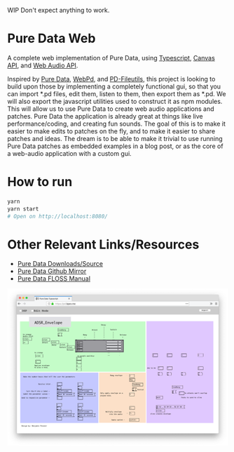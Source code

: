 WIP Don't expect anything to work.

# Pure Data Web
A complete web implementation of Pure Data, using [Typescript](https://www.typescriptlang.org/), [Canvas API](https://developer.mozilla.org/en-US/docs/Web/API/Canvas_API), and [Web Audio API](https://developer.mozilla.org/en-US/docs/Web/API/Web_Audio_API).

Inspired by [Pure Data](https://puredata.info/), [WebPd](https://github.com/sebpiq/WebPd), and [PD-Fileutils](https://github.com/sebpiq/pd-fileutils), this project is looking to build upon those by implementing a completely functional gui, so that you can import *.pd files, edit them, listen to them, then export them as *.pd. We will also export the javascript utilities used to construct it as npm modules. This will allow us to use Pure Data to create web audio applications and patches. Pure Data the application is already great at things like live performance/coding, and creating fun sounds. The goal of this is to make it easier to make edits to patches on the fly, and to make it easier to share patches and ideas. The dream is to be able to make it trivial to use running Pure Data patches as embedded examples in a blog post, or as the core of a web-audio application with a custom gui.

# How to run
```sh
yarn
yarn start
# Open on http://localhost:8080/
```

# Other Relevant Links/Resources
- [Pure Data Downloads/Source](http://msp.ucsd.edu/software.html)
- [Pure Data Github Mirror](https://github.com/pure-data/pure-data)
- [Pure Data FLOSS Manual](http://write.flossmanuals.net/pure-data)

![Some stuff works](./screenshots/screenshot1.png)

